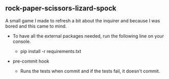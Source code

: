 ## rock-paper-scissors-lizard-spock
A small game I made to refresh a bit about
the inquirer and because I was bored and this came
to mind. 

* To have all the external packages needed, run the following
line on your console. 
    - pip install -r requirements.txt

* pre-commit hook
    - Runs the tests when commit and if the tests fail, 
it doesn't commit.
 